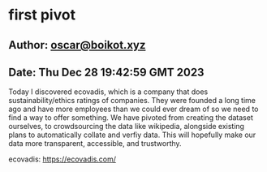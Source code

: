 # first pivot
## Author: oscar@boikot.xyz
## Date: Thu Dec 28 19:42:59 GMT 2023

Today I discovered ecovadis, which is a company that does sustainability/ethics ratings of companies. They were founded a long time ago and have more employees than we could ever dream of so we need to find a way to offer something. We have pivoted from creating the dataset ourselves, to crowdsourcing the data like wikipedia, alongside existing plans to automatically collate and verfiy data. This will hopefully make our data more transparent, accessible, and trustworthy.

ecovadis: https://ecovadis.com/

